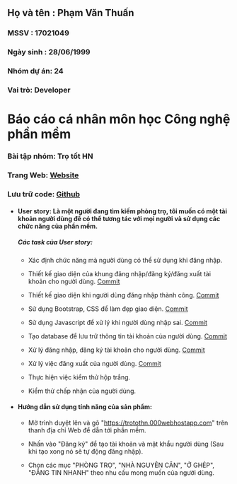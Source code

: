 
## Họ và tên : Phạm Văn Thuấn

### MSSV : 17021049

### Ngày sinh : 28/06/1999

### Nhóm dự án: 24

### Vai trò: Developer

# Báo cáo cá nhân môn học Công nghệ phần mềm


### Bài tập nhóm: Trọ tốt HN

### Trang Web: [Website](https://trotothn.000webhostapp.com/)

### Lưu trữ code: [Github](https://github.com/thangnmuet2017/TroTotHN)

- #### User story: Là một người đang tìm kiếm phòng trọ, tôi muốn có một tài khoản người dùng để có thể tương tác với mọi người và sử dụng các   chức năng của phần mềm.

   ##### Các task của User story: 
    
    + Xác định chức năng mà người dùng có thể sử dụng khi đăng nhập.

    + Thiết kế giao diện của khung đăng nhập/đăng ký/đăng xuất tài khoản cho người dùng. [Commit](https://github.com/thangnmuet2017/TroTotHN/commit/950cd94a308cb3a3162023ff40aee4b1b7ceceac)

    + Thiết kế giao diện khi người dùng đăng nhập thành công. [Commit](https://github.com/thangnmuet2017/TroTotHN/commit/950cd94a308cb3a3162023ff40aee4b1b7ceceac)

    + Sử dụng Bootstrap, CSS để làm đẹp giao diện. [Commit](https://github.com/thangnmuet2017/TroTotHN/commit/950cd94a308cb3a3162023ff40aee4b1b7ceceac)

    + Sử dụng Javascript để xử lý khi người dùng nhập sai. [Commit](https://github.com/thangnmuet2017/TroTotHN/commit/b38cf3943f004d0675e619702b7e0512332c6de6)

    + Tạo database để lưu trữ thông tin tài khoản của người dùng. [Commit](https://github.com/thangnmuet2017/TroTotHN/commit/63f9c24830ed0c76f02979be1f7776e1365cd138)

    + Xử lý đăng nhập, đăng ký tài khoản cho người dùng. [Commit](https://github.com/thangnmuet2017/TroTotHN/commit/178fa8349dfbb8024a57fb5e93d5e68f2bda85f5)

    + Xử lý việc đăng xuất của người dùng. [Commit](https://github.com/thangnmuet2017/TroTotHN/commit/178fa8349dfbb8024a57fb5e93d5e68f2bda85f5)

    + Thực hiện việc kiểm thử hộp trắng.

    +  Kiểm thử chấp nhận của người dùng.
    
- #### Hướng dẫn sử dụng tính năng của sản phẩm: 
    
    + Mở trình duyệt lên và gõ "https://trotothn.000webhostapp.com" trên thanh địa chỉ Web để dẫn tới phần mềm.
    
    + Nhấn vào "Đăng ký" để tạo tài khoản và mật khẩu người dùng (Sau khi tạo xong nó sẽ tự động đăng nhập).
    
    + Chọn các mục "PHÒNG TRỌ", "NHÀ NGUYÊN CĂN", "Ở GHÉP", "ĐĂNG TIN NHANH" theo nhu cầu mong muốn của người dùng.

